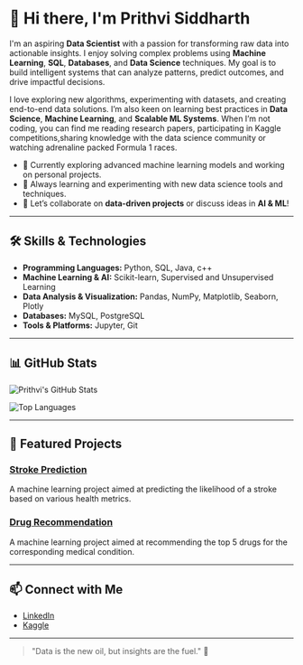 # 👋 Hi there, I'm Prithvi Siddharth

I'm an aspiring **Data Scientist** with a passion for transforming raw data into actionable insights. I enjoy solving complex problems using **Machine Learning**, **SQL**, **Databases**, and **Data Science** techniques. My goal is to build intelligent systems that can analyze patterns, predict outcomes, and drive impactful decisions.  

I love exploring new algorithms, experimenting with datasets, and creating end-to-end data solutions. I’m also keen on learning best practices in **Data Science**, **Machine Learning**, and **Scalable ML Systems**. When I’m not coding, you can find me reading research papers, participating in Kaggle competitions,sharing knowledge with the data science community or watching adrenaline packed Formula 1 races.  

- 🔭 Currently exploring advanced machine learning models and working on personal projects.  
- 🌱 Always learning and experimenting with new data science tools and techniques.  
- 💬 Let’s collaborate on **data-driven projects** or discuss ideas in **AI & ML**!  

---

## 🛠️ Skills & Technologies

- **Programming Languages:** Python, SQL, Java, c++  
- **Machine Learning & AI:** Scikit-learn, Supervised and Unsupervised Learning  
- **Data Analysis & Visualization:** Pandas, NumPy, Matplotlib, Seaborn, Plotly  
- **Databases:** MySQL, PostgreSQL 
- **Tools & Platforms:** Jupyter, Git 

---

## 📊 GitHub Stats

![Prithvi's GitHub Stats](https://github-readme-stats.vercel.app/api?username=Prithvi-Siddharth&show_icons=true&theme=tokyonight&count_private=true)

![Top Languages](https://github-readme-stats.vercel.app/api/top-langs/?username=Prithvi-Siddharth&layout=compact&theme=tokyonight)

---

## 🚀 Featured Projects

### [Stroke Prediction](https://github.com/Prithvi-Siddharth/Stroke-prediction)
A machine learning project aimed at predicting the likelihood of a stroke based on various health metrics.

### [Drug Recommendation](https://github.com/Prithvi-Siddharth/Drug-Detection)
A machine learning project aimed at recommending the top 5 drugs for the corresponding medical condition.

---

## 📫 Connect with Me

- [LinkedIn](https://in.linkedin.com/in/prithvi-manepalli-32488a321)  
- [Kaggle](https://www.kaggle.com/prithvimanepalli)  

---

> "Data is the new oil, but insights are the fuel." 🚀

